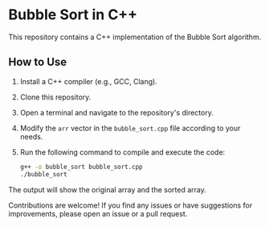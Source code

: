
# Bubble Sort in C++

This repository contains a C++ implementation of the Bubble Sort algorithm.

## How to Use

1. Install a C++ compiler (e.g., GCC, Clang).
2. Clone this repository.
3. Open a terminal and navigate to the repository's directory.
4. Modify the `arr` vector in the `bubble_sort.cpp` file according to your needs.
5. Run the following command to compile and execute the code:

   ```bash
   g++ -o bubble_sort bubble_sort.cpp
   ./bubble_sort


The output will show the original array and the sorted array.

Contributions are welcome! If you find any issues or have suggestions for improvements, please open an issue or a pull request.
